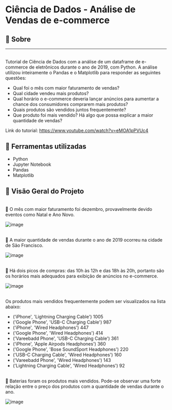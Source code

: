 # Ciência de Dados - Análise de Vendas de e-commerce

##  🚀 Sobre
___

<br> Tutorial de Ciência de Dados com a análise de um dataframe de e-commerce de eletrônicos durante o ano de 2019, com Python. A análise utilizou inteiramente o Pandas e o Matplotlib para responder as seguintes questões:

* Qual foi o mês com maior faturamento de vendas?
* Qual cidade vendeu mais produtos?
* Qual horário o e-commerce deveria lançar anúncios para aumentar a chance dos consumidores comprarem mais produtos?
* Quais produtos são vendidos juntos frequentemente?
* Que produto foi mais vendido? Há algo que possa explicar a maior quantidade de vendas?

Link do tutorial: https://www.youtube.com/watch?v=eMOA1pPVUc4</br>

## 💾 Ferramentas utilizadas

* Python
* Jupyter Notebook
* Pandas
* Matplotlib

## 🎫 Visão Geral do Projeto

<br> 🚩 O mês com maior faturamento foi dezembro, provavelmente devido eventos como Natal e Ano Novo. </br>

![image](https://user-images.githubusercontent.com/65292945/127414525-4916ca8c-5dbb-48ad-a726-f0eba9f6c852.png)

<br> 🚩 A maior quantidade de vendas durante o ano de 2019 ocorreu na cidade de São Francisco. </br>

![image](https://user-images.githubusercontent.com/65292945/127414413-5681d800-ea14-41b8-8420-986f21738750.png)

<br> 🚩 Há dois picos de compras: das 10h às 12h e das 18h às 20h, portanto são os horários mais adequados para exibição de anúncios no e-commerce. </br>

![image](https://user-images.githubusercontent.com/65292945/127414421-edf88d9f-f457-402e-bc37-9ecdd210f02e.png)

<br> Os produtos mais vendidos frequentemente podem ser visualizados na lista abaixo: </br>

- ('iPhone', 'Lightning Charging Cable') 1005
- ('Google Phone', 'USB-C Charging Cable') 987
- ('iPhone', 'Wired Headphones') 447
- ('Google Phone', 'Wired Headphones') 414
- ('Vareebadd Phone', 'USB-C Charging Cable') 361
- ('iPhone', 'Apple Airpods Headphones') 360
- ('Google Phone', 'Bose SoundSport Headphones') 220
- ('USB-C Charging Cable', 'Wired Headphones') 160
- ('Vareebadd Phone', 'Wired Headphones') 143
- ('Lightning Charging Cable', 'Wired Headphones') 92

<br> 🚩 Baterias foram os produtos mais vendidos. Pode-se observar uma forte relação entre o preço dos produtos com a quantidade de vendas durante o ano. </br>

![image](https://user-images.githubusercontent.com/65292945/127414452-b68cb2db-2fa3-49df-bfd7-c6d8172a499c.png)


